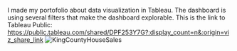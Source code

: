 I made my portofolio about data visualization in Tableau. The dashboard is using several filters that make the dashboard explorable. This is the link to Tableau Public:
https://public.tableau.com/shared/DPF253Y7G?:display_count=n&:origin=viz_share_link
![KingCountyHouseSales](https://github.com/xinyangwo/Tableau_Porto/assets/169757266/0f242331-20bb-4681-93f4-8fa4bca9a26c)

